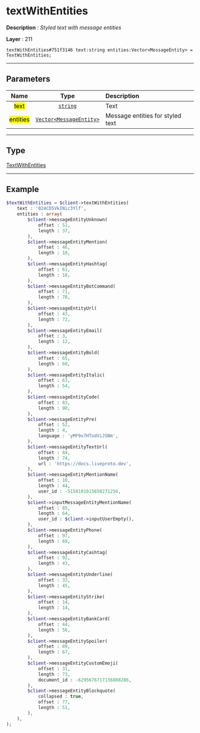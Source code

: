# textWithEntities

**Description** : *Styled text with message entities*

**Layer** : 211

```tl
textWithEntities#751f3146 text:string entities:Vector<MessageEntity> = TextWithEntities;
```

---

## Parameters

| Name | Type | Description |
| :---: | :---: | :--- |
| <mark>text</mark> | [`string`](type/string) | Text |
| <mark>entities</mark> | [`Vector<MessageEntity>`](type/MessageEntity) | Message entities for styled text |

---

## Type

[TextWithEntities](type/TextWithEntities)

---

## Example

```php
$textWithEntities = $client->textWithEntities(
	text : '024CD5VkINic3Ylf',
	entities : array(
		$client->messageEntityUnknown(
			offset : 51,
			length : 37,
		),
		$client->messageEntityMention(
			offset : 46,
			length : 18,
		),
		$client->messageEntityHashtag(
			offset : 61,
			length : 18,
		),
		$client->messageEntityBotCommand(
			offset : 71,
			length : 78,
		),
		$client->messageEntityUrl(
			offset : 43,
			length : 72,
		),
		$client->messageEntityEmail(
			offset : 3,
			length : 12,
		),
		$client->messageEntityBold(
			offset : 65,
			length : 68,
		),
		$client->messageEntityItalic(
			offset : 63,
			length : 54,
		),
		$client->messageEntityCode(
			offset : 83,
			length : 90,
		),
		$client->messageEntityPre(
			offset : 52,
			length : 4,
			language : 'yMF9x7HTodViJSNm',
		),
		$client->messageEntityTextUrl(
			offset : 84,
			length : 74,
			url : 'https://docs.liveproto.dev',
		),
		$client->messageEntityMentionName(
			offset : 10,
			length : 44,
			user_id : -5158101015650271256,
		),
		$client->inputMessageEntityMentionName(
			offset : 85,
			length : 64,
			user_id : $client->inputUserEmpty(),
		),
		$client->messageEntityPhone(
			offset : 97,
			length : 69,
		),
		$client->messageEntityCashtag(
			offset : 92,
			length : 43,
		),
		$client->messageEntityUnderline(
			offset : 33,
			length : 45,
		),
		$client->messageEntityStrike(
			offset : 14,
			length : 14,
		),
		$client->messageEntityBankCard(
			offset : 44,
			length : 56,
		),
		$client->messageEntitySpoiler(
			offset : 89,
			length : 67,
		),
		$client->messageEntityCustomEmoji(
			offset : 31,
			length : 73,
			document_id : -6295676717136888286,
		),
		$client->messageEntityBlockquote(
			collapsed : true,
			offset : 77,
			length : 51,
		),
	),
);
```
